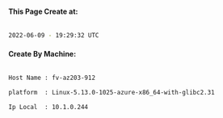 
   
#### This Page Create at:

```bash

2022-06-09 - 19:29:32 UTC

```

#### Create By Machine:

```bash

Host Name : fv-az203-912

platform  : Linux-5.13.0-1025-azure-x86_64-with-glibc2.31

Ip Local  : 10.1.0.244

```

